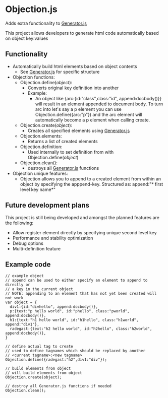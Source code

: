 # Objection.js

Adds extra functionality to [Generator.js](https://github.com/ve2323/Generator.js)

This project allows developers to generate html code automatically based on object key:values

## Functionality
- Automatically build html elements based on object contents
  - See [Generator.js](https://github.com/ve2323/Generator.js) for specific structure
- Objection functions:
  - Objection.define(*object*):
    - Converts original key definition into another
    - Example:
      - An object like {arc:{id:"class",class:"id", append:docbody()}} will result in an <arc id="class" class="id"></arc> element appended to document body. To turn arc into let's say a p element you can use Objection.define({arc:"p"}) and the arc element will automatically become a p element when calling create.
  - Objection.create(*object*):
    - Creates all specified elements using [Generator.js](https://github.com/ve2323/Generator.js)
  - Objection.elements:
    - Returns a list of created elements
  - Objection.definition:
    - Used internally to set definition from with Objection.define(*object*)
  - Objection.clean():
    - destroys all [Generator.js](https://github.com/ve2323/Generator.js) functions
- Objection unique features:
  - Objection allows you to append to a created element from within an object by specifying the apppend-key. Structured as: append:"* first level key name*"

## Future development plans
This project is still being developed and amongst the planned features are the following:
- Allow register element directly by specifying unique second level key
- Performance and stability optimization
- Debug options
- Multi-definition feature

## Example code
```
// example object
// append can be used to either specify an element to append to directly or
// a key in the current object
// NOTE: appending to an element that has not yet been created will not work
var object = {
  div1:{id:"divhello", append:docbody()},
  p:{text:"p hello world", id:"phello", class:"pworld", append:docbody()},
  h1:{text:"h1 hello world", id:"h1hello", class:"h1world", append:"div1"},
  radegast:{text:"h2 hello world", id:"h2hello", class:"h2world", append:docbody()},
}

// define actual tag to create
// used to define tagnames which should be replaced by another
// <current tagname>:<new tagname>
Objection.define({radegast:"h2",div1:"div"});

// build elements from object
// will build elements from object
Objection.create(object);

// destroy all Generator.js functions if needed
Objection.clean();
```
